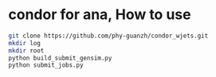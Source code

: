 # condor for ana,  How to use

```bash
git clone https://github.com/phy-guanzh/condor_wjets.git
mkdir log
mkdir root
python build_submit_gensim.py
python submit_jobs.py
```
